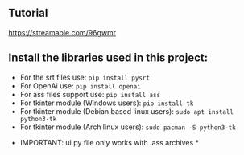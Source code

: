 ## Tutorial
https://streamable.com/96gwmr
## Install the libraries used in this project:
- For the srt files use:
```pip install pysrt```
- For OpenAi use:
```pip install openai```
- For ass files support use:
```pip install ass```
- For tkinter module (Windows users):
```pip install tk```
- For tkinter module (Debian based linux users):
```sudo apt install python3-tk``` 
- For tkinter module (Arch linux users):
```sudo pacman -S python3-tk```

* IMPORTANT: ui.py file only works with .ass archives *

